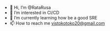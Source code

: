 - 👋 Hi, I’m @RataRusa
- 👀 I’m interested in CI/CD
- 🌱 I’m currently learning how be a good SRE
- 📫 How to reach me vistokotoko20@gmail.com

